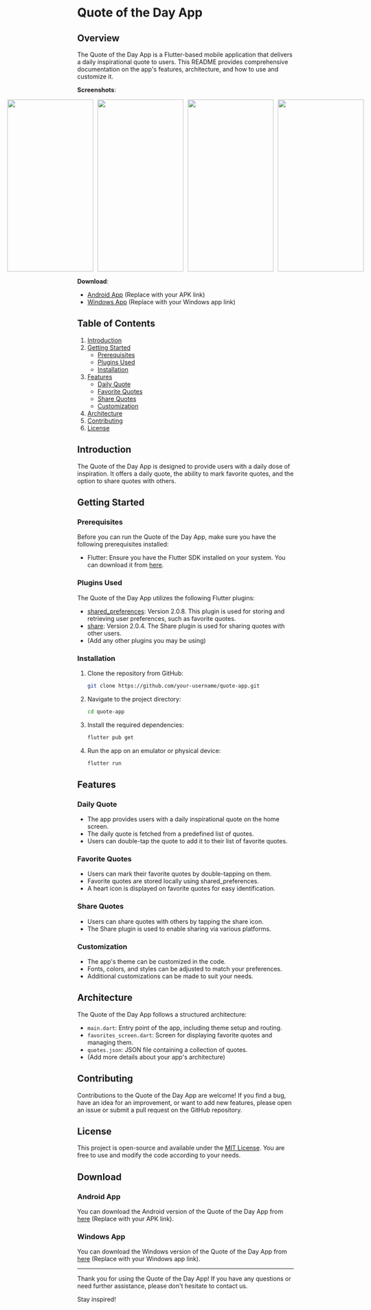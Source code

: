 # Quote of the Day App

## Overview

The Quote of the Day App is a Flutter-based mobile application that delivers a daily inspirational quote to users. This README provides comprehensive documentation on the app's features, architecture, and how to use and customize it.

**Screenshots**:

<div style="display: flex; justify-content: center;">
  <img src="screenshots/white_theme.jpeg" width="200" height="400" style="margin-right: 10px;" />
  <img src="screenshots/black_theme.jpeg" width="200" height="400" style="margin-right: 10px;" />
  <img src="screenshots/black_theme_drawer.jpeg" width="200" height="400" style="margin-right: 10px;" />
  <img src="screenshots/addingtasks.jpeg" width="200" height="400" />
</div>

**Download**:

- [Android App](#) (Replace with your APK link)
- [Windows App](#) (Replace with your Windows app link)

## Table of Contents

1. [Introduction](#introduction)
2. [Getting Started](#getting-started)
   - [Prerequisites](#prerequisites)
   - [Plugins Used](#plugins-used)
   - [Installation](#installation)
3. [Features](#features)
   - [Daily Quote](#daily-quote)
   - [Favorite Quotes](#favorite-quotes)
   - [Share Quotes](#share-quotes)
   - [Customization](#customization)
4. [Architecture](#architecture)
5. [Contributing](#contributing)
6. [License](#license)

## Introduction

The Quote of the Day App is designed to provide users with a daily dose of inspiration. It offers a daily quote, the ability to mark favorite quotes, and the option to share quotes with others.

## Getting Started

### Prerequisites

Before you can run the Quote of the Day App, make sure you have the following prerequisites installed:

- Flutter: Ensure you have the Flutter SDK installed on your system. You can download it from [here](https://flutter.dev/docs/get-started/install).

### Plugins Used

The Quote of the Day App utilizes the following Flutter plugins:

- [shared_preferences](https://pub.dev/packages/shared_preferences): Version 2.0.8. This plugin is used for storing and retrieving user preferences, such as favorite quotes.
- [share](https://pub.dev/packages/share): Version 2.0.4. The Share plugin is used for sharing quotes with other users.
- (Add any other plugins you may be using)

### Installation

1. Clone the repository from GitHub:

   ```bash
   git clone https://github.com/your-username/quote-app.git
   ```

2. Navigate to the project directory:

   ```bash
   cd quote-app
   ```

3. Install the required dependencies:

   ```bash
   flutter pub get
   ```

4. Run the app on an emulator or physical device:

   ```bash
   flutter run
   ```

## Features

### Daily Quote

- The app provides users with a daily inspirational quote on the home screen.
- The daily quote is fetched from a predefined list of quotes.
- Users can double-tap the quote to add it to their list of favorite quotes.

### Favorite Quotes

- Users can mark their favorite quotes by double-tapping on them.
- Favorite quotes are stored locally using shared_preferences.
- A heart icon is displayed on favorite quotes for easy identification.

### Share Quotes

- Users can share quotes with others by tapping the share icon.
- The Share plugin is used to enable sharing via various platforms.

### Customization

- The app's theme can be customized in the code.
- Fonts, colors, and styles can be adjusted to match your preferences.
- Additional customizations can be made to suit your needs.

## Architecture

The Quote of the Day App follows a structured architecture:

- `main.dart`: Entry point of the app, including theme setup and routing.
- `favorites_screen.dart`: Screen for displaying favorite quotes and managing them.
- `quotes.json`: JSON file containing a collection of quotes.
- (Add more details about your app's architecture)

## Contributing

Contributions to the Quote of the Day App are welcome! If you find a bug, have an idea for an improvement, or want to add new features, please open an issue or submit a pull request on the GitHub repository.

## License

This project is open-source and available under the [MIT License](LICENSE). You are free to use and modify the code according to your needs.

## Download

### Android App

You can download the Android version of the Quote of the Day App from [here](#) (Replace with your APK link).

### Windows App

You can download the Windows version of the Quote of the Day App from [here](#) (Replace with your Windows app link).

---

Thank you for using the Quote of the Day App! If you have any questions or need further assistance, please don't hesitate to contact us.

Stay inspired!